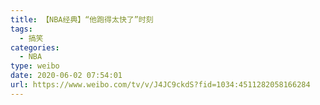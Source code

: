 ```yaml
---
title: 【NBA经典】“他跑得太快了”时刻
tags:
  - 搞笑
categories:
  - NBA
type: weibo
date: 2020-06-02 07:54:01
url: https://www.weibo.com/tv/v/J4JC9ckdS?fid=1034:4511282058166284
---
```


<!-- more -->